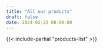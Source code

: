 ```yaml
---
title: "All our products"
draft: false
date: 2024-02-22 08:00:00
---
```


{{< include-partial "products-list" >}}
